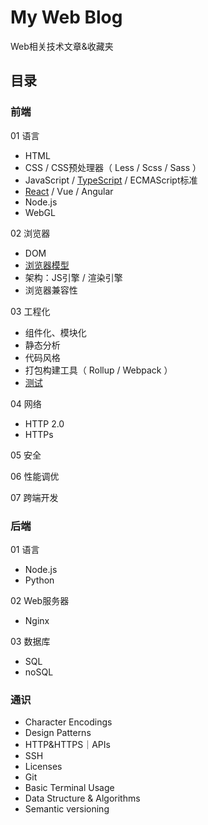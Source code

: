 # My Web Blog
Web相关技术文章&收藏夹

## 目录
### 前端
01 语言
- HTML
- CSS / CSS预处理器（ Less / Scss / Sass ）
- JavaScript / [TypeScript](https://github.com/Noa-p/my-web-blog/blob/main/frontend-01-typescript.md) / ECMAScript标准
- [React](https://github.com/Noa-p/myblog/blob/main/frontend-01-react.md) / Vue / Angular
- Node.js
- WebGL 

02 浏览器
- DOM
- [浏览器模型](https://github.com/Noa-p/myblog/blob/main/frontend-02-browser.md)
- 架构：JS引擎 / 渲染引擎
- 浏览器兼容性

03 工程化
- 组件化、模块化
- 静态分析
- 代码风格  
- 打包构建工具（ Rollup / Webpack ）
- [测试](https://github.com/Noa-p/myblog/blob/main/frontend-03-test.md)

04 网络
- HTTP 2.0 
- HTTPs

05 安全

06 性能调优

07 跨端开发

### 后端
01 语言
- Node.js
- Python

02 Web服务器
- Nginx 

03 数据库
- SQL
- noSQL 

### 通识
- Character Encodings
- Design Patterns
- HTTP&HTTPS｜APIs
- SSH
- Licenses
- Git
- Basic Terminal Usage
- Data Structure & Algorithms
- Semantic versioning
